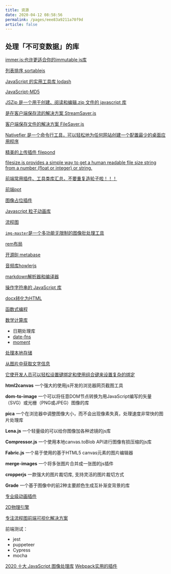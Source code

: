 ```yaml
---
title: 资源
date: 2020-04-12 08:58:56
permalink: /pages/eee83a9211a70f9d
article: false
---
```

## 处理「不可变数据」的库
[immer.js:也许更适合你的immutable js库](https://zhuanlan.zhihu.com/p/122187278)

[列表排序 sortablejs](https://github.com/SortableJS/Sortable)

[JavaScript 的实用工具库 lodash](http://lodash.think2011.net/)

[JavaScript-MD5](https://github.com/blueimp/JavaScript-MD5)

[JSZip 是一个用于创建、阅读和编辑.zip 文件的 javascript 库](https://stuk.github.io/jszip/)

[是在客户端保存流的解决方案 StreamSaver.js](https://github.com/jimmywarting/StreamSaver.js)

[客户端保存文件的解决方案 FileSaver.js](https://github.com/eligrey/FileSaver.js)

[Nativefier 是一个命令行工具，可以轻松地为任何网站创建一个配置最少的桌面应用程序](https://github.com/jiahaog/nativefier/)

[精美的上传插件 filepond](https://github.com/pqina/filepond)

[filesize.js provides a simple way to get a human readable file size string from a number (float or integer) or string.](https://github.com/avoidwork/filesize.js)

[前端常用插件、工具类库汇总，不要重复造轮子啦！！！](https://juejin.im/post/6844903683411410951)

[前端ppt](https://revealjs.com/)

[图像占位插件](https://github.com/woltapp/blurhash)

[Javascript 粒子动画库](https://github.com/drawcall/Proton)

[流程图](https://bpmn.io/toolkit/bpmn-js/walkthrough/)

[`img-master`是一个多功能无限制的图像批处理工具](https://github.com/JowayYoung/img-master#使用)

[rem布局](https://github.com/amfe/lib-flexible/blob/2.0/index.js)

[开源BI metabase](https://www.metabase.com/docs/latest/)

[音频库howlerjs](https://howlerjs.com/)

[markdown解析器和编译器](https://github.com/markedjs/marked)

[操作字符串的 JavaScript 库](https://vocajs.com/)

[docx转化为HTML ](https://github.com/mwilliamson/mammoth.js)

[函数式编程](https://ramdajs.com/)

[数学计算库](https://mathjs.org/)

- 日期处理库
- [date-fns](https://date-fns.org/) 
- [moment](https://momentjs.com/)

[处理本地存储](https://juejin.cn/post/6882349487285616654#heading-0)

[从图片中获取文字信息](https://github.com/naptha/tesseract.js)

[它使开发人员可以轻松设置键绑定和使用组合键来设置复杂的绑定](https://github.com/RobertWHurst/KeyboardJS)

**html2canvas** 一个强大的使用js开发的浏览器网页截图工具

**dom-to-image** 一个可以将任意DOM节点转换为用JavaScript编写的矢量（SVG）或光栅（PNG或JPEG）图像的库

**pica** 一个在浏览器中调整图像大小，而不会出现像素失真，处理速度非常快的图片处理库

**Lena.js** 一个轻量级的可以给你图像加各种滤镜的js库

**Compressor.js** 一个使用本地canvas.toBlob API进行图像有损压缩的js库

**Fabric.js** 一个易于使用的基于HTML5 canvas元素的图片编辑器

**merge-images** 一个将多张图片合并成一张图的js插件

**cropperjs** 一款强大的图片裁切库, 支持灵活的图片裁切方式

**Grade** 一个基于图像中的前2种主要颜色生成互补渐变背景的库

[专业级动画插件](https://www.tweenmax.com.cn/)

[2D物理引擎](https://brm.io/matter-js/)

[专注流程图前端可视化解决方案](http://logic-flow.org/)

前端测试：

- jest 
- puppeteer 
- Cypress 
- mocha

[2020 十大 JavaScript 图像处理库](https://juejin.cn/post/6844904147993657358)
[Webpack实用的插件](https://juejin.cn/post/6944940506862485511#heading-8)
